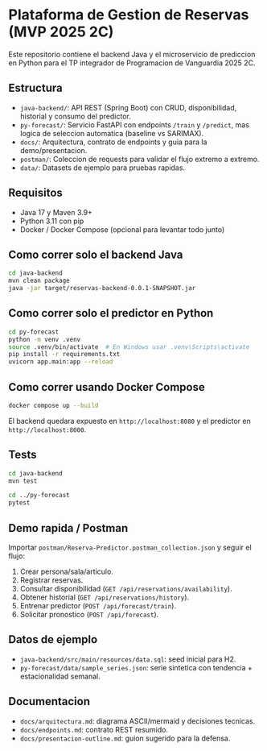 ﻿# Plataforma de Gestion de Reservas (MVP 2025 2C)

Este repositorio contiene el backend Java y el microservicio de prediccion en Python para el TP integrador de Programacion de Vanguardia 2025 2C.

## Estructura

- `java-backend/`: API REST (Spring Boot) con CRUD, disponibilidad, historial y consumo del predictor.
- `py-forecast/`: Servicio FastAPI con endpoints `/train` y `/predict`, mas logica de seleccion automatica (baseline vs SARIMAX).
- `docs/`: Arquitectura, contrato de endpoints y guia para la demo/presentacion.
- `postman/`: Coleccion de requests para validar el flujo extremo a extremo.
- `data/`: Datasets de ejemplo para pruebas rapidas.

## Requisitos

- Java 17 y Maven 3.9+
- Python 3.11 con pip
- Docker / Docker Compose (opcional para levantar todo junto)

## Como correr solo el backend Java

```bash
cd java-backend
mvn clean package
java -jar target/reservas-backend-0.0.1-SNAPSHOT.jar
```

## Como correr solo el predictor en Python

```bash
cd py-forecast
python -m venv .venv
source .venv/bin/activate  # En Windows usar .venv\Scripts\activate
pip install -r requirements.txt
uvicorn app.main:app --reload
```

## Como correr usando Docker Compose

```bash
docker compose up --build
```

El backend quedara expuesto en `http://localhost:8080` y el predictor en `http://localhost:8000`.

## Tests

```bash
cd java-backend
mvn test

cd ../py-forecast
pytest
```

## Demo rapida / Postman

Importar `postman/Reserva-Predictor.postman_collection.json` y seguir el flujo:
1. Crear persona/sala/articulo.
2. Registrar reservas.
3. Consultar disponibilidad (`GET /api/reservations/availability`).
4. Obtener historial (`GET /api/reservations/history`).
5. Entrenar predictor (`POST /api/forecast/train`).
6. Solicitar pronostico (`POST /api/forecast`).

## Datos de ejemplo

- `java-backend/src/main/resources/data.sql`: seed inicial para H2.
- `py-forecast/data/sample_series.json`: serie sintetica con tendencia + estacionalidad semanal.

## Documentacion

- `docs/arquitectura.md`: diagrama ASCII/mermaid y decisiones tecnicas.
- `docs/endpoints.md`: contrato REST resumido.
- `docs/presentacion-outline.md`: guion sugerido para la defensa.
